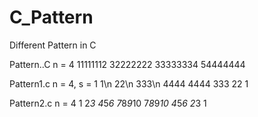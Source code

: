 # C_Pattern
Different Pattern in C

Pattern..C
   n = 4
   11111112
   32222222
   33333334
   54444444

Pattern1.c
  n = 4, s = 1
  1\n
  22\n
  333\n
  4444
  4444
  333
  22
  1
  
Pattern2.c
  n = 4
  1
  2*3
  4*5*6
  7*8*9*10
  7*8*9*10
  4*5*6
  2*3
  1
